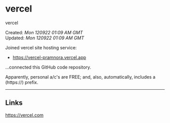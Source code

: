 # vercel
vercel

Created: *Mon 120922 01:09 AM GMT*  
Updated: *Mon 120922 01:09 AM GMT*

Joined vercel site hosting service:

- https://vercel-pramnora.vercel.app

...connected this GitHub code repository.

Apparently, personal a/c's are FREE; and, also, automatically, includes a (https://) prefix.

-----

## Links

https://vercel.com  
